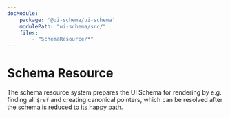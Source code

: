 ```yaml
---
docModule:
    package: '@ui-schema/ui-schema'
    modulePath: "ui-schema/src/"
    files:
        - "SchemaResource/*"
---
```


# Schema Resource

The schema resource system prepares the UI Schema for rendering by e.g. finding all `$ref` and creating canonical pointers, which can be resolved after the [schema is reduced to its happy path](/docs/widgets-composition#happy-path).
